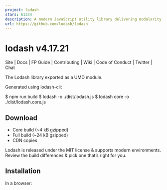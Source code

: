 ```yaml
---
project: lodash
stars: 61334
description: A modern JavaScript utility library delivering modularity, performance, & extras.
url: https://github.com/lodash/lodash
---
```


lodash v4.17.21
===============

Site | Docs | FP Guide | Contributing | Wiki | Code of Conduct | Twitter | Chat

The Lodash library exported as a UMD module.

Generated using lodash-cli:

$ npm run build
$ lodash -o ./dist/lodash.js
$ lodash core -o ./dist/lodash.core.js

Download
--------

-   Core build (~4 kB gzipped)
-   Full build (~24 kB gzipped)
-   CDN copies

Lodash is released under the MIT license & supports modern environments.  
Review the build differences & pick one that’s right for you.

Installation
------------

In a browser:

<script src\="lodash.js"\></script\>

Using npm:

$ npm i -g npm
$ npm i --save lodash

In Node.js:

// Load the full build.
var \_ \= require('lodash');
// Load the core build.
var \_ \= require('lodash/core');
// Load the FP build for immutable auto-curried iteratee-first data-last methods.
var fp \= require('lodash/fp');

// Load method categories.
var array \= require('lodash/array');
var object \= require('lodash/fp/object');

// Cherry-pick methods for smaller browserify/rollup/webpack bundles.
var at \= require('lodash/at');
var curryN \= require('lodash/fp/curryN');

**Note:**  
Install n\_ for Lodash use in the Node.js < 6 REPL.

Why Lodash?
-----------

Lodash makes JavaScript easier by taking the hassle out of working with arrays,  
numbers, objects, strings, etc. Lodash’s modular methods are great for:

-   Iterating arrays, objects, & strings
-   Manipulating & testing values
-   Creating composite functions

Module Formats
--------------

Lodash is available in a variety of builds & module formats.

-   lodash & per method packages
-   lodash-es, babel-plugin-lodash, & lodash-webpack-plugin
-   lodash/fp
-   lodash-amd
